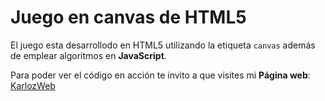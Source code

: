 # Juego en canvas de HTML5

El juego esta desarrollodo en HTML5 utilizando la etiqueta  `canvas` además de emplear algoritmos en **JavaScript**.


Para poder ver el código en acción te invito a que visites mi **Página web**:
[KarlozWeb](www.karlozweb.esy.es)
